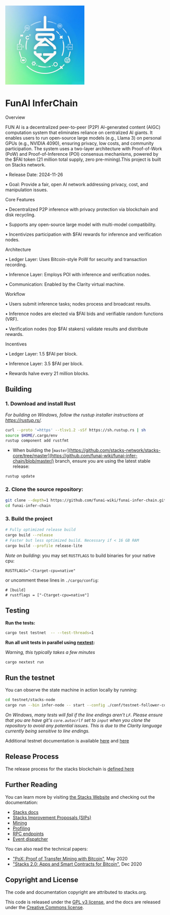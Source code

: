 <p align="left">
  <a href="https://github.com/funai-wiki/funai-infer-chain/blob/master/docs/resource/e6a63b32f7849.png">
    <img alt="Stacks" src="https://github.com/funai-wiki/funai-infer-chain/blob/master/docs/resource/e6a63b32f7849.png" width="250" />
  </a>
</p>

# FunAI InferChain

Overview

FUN AI is a decentralized peer-to-peer (P2P) AI-generated content (AIGC) computation system that eliminates reliance on centralized AI giants. It enables users to run open-source large models (e.g., Llama 3) on personal GPUs (e.g., NVIDIA 4090), ensuring privacy, low costs, and community participation. The system uses a two-layer architecture with Proof-of-Work (PoW) and Proof-of-Inference (POI) consensus mechanisms, powered by the $FAI token (21 million total supply, zero pre-mining).This project is built on Stacks network. 

 • Release Date: 2024-11-26
 
 • Goal: Provide a fair, open AI network addressing privacy, cost, and manipulation issues.

Core Features

 • Decentralized P2P inference with privacy protection via blockchain and disk recycling.
 
 • Supports any open-source large model with multi-model compatibility.
 
 • Incentivizes participation with $FAI rewards for inference and verification nodes.

Architecture

 • Ledger Layer: Uses Bitcoin-style PoW for security and transaction recording.
 
 • Inference Layer: Employs POI with inference and verification nodes.
 
 • Communication: Enabled by the Clarity virtual machine.

Workflow

 • Users submit inference tasks; nodes process and broadcast results.
 
 • Inference nodes are elected via $FAI bids and verifiable random functions (VRF).
 
 • Verification nodes (top $FAI stakers) validate results and distribute rewards.

Incentives

 • Ledger Layer: 1.5 $FAI per block.
 
 • Inference Layer: 3.5 $FAI per block.
 
 • Rewards halve every 21 million blocks.

## Building

### 1. Download and install Rust

_For building on Windows, follow the rustup installer instructions at https://rustup.rs/._

```bash
curl --proto '=https' --tlsv1.2 -sSf https://sh.rustup.rs | sh
source $HOME/.cargo/env
rustup component add rustfmt
```

- When building the [`master`](https://github.com/stacks-network/stacks-core/tree/master](https://github.com/funai-wiki/funai-infer-chain/blob/master/) branch, ensure you are using the latest stable release:

```bash
rustup update
```

### 2. Clone the source repository:

```bash
git clone --depth=1 https://github.com/funai-wiki/funai-infer-chain.git
cd funai-infer-chain
```

### 3. Build the project

```bash
# Fully optimized release build
cargo build --release
# Faster but less optimized build. Necessary if < 16 GB RAM
cargo build --profile release-lite
```

_Note on building_: you may set `RUSTFLAGS` to build binaries for your native cpu:

```
RUSTFLAGS="-Ctarget-cpu=native"
```

or uncomment these lines in `./cargo/config`:

```
# [build]
# rustflags = ["-Ctarget-cpu=native"]
```

## Testing

**Run the tests:**

```bash
cargo test testnet  -- --test-threads=1
```

**Run all unit tests in parallel using [nextest](https://nexte.st/):**

_Warning, this typically takes a few minutes_

```bash
cargo nextest run
```

## Run the testnet

You can observe the state machine in action locally by running:

```bash
cd testnet/stacks-node
cargo run --bin infer-node -- start --config ./conf/testnet-follower-conf.toml
```

_On Windows, many tests will fail if the line endings aren't `LF`. Please ensure that you are have git's `core.autocrlf` set to `input` when you clone the repository to avoid any potential issues. This is due to the Clarity language currently being sensitive to line endings._

Additional testnet documentation is available [here](./docs/testnet.md) and [here](https://docs.stacks.co/docs/nodes-and-miners/miner-testnet)

## Release Process

The release process for the stacks blockchain is [defined here](./docs/release-process.md)

## Further Reading

You can learn more by visiting [the Stacks Website](https://stacks.co) and checking out the documentation:

- [Stacks docs](https://docs.stacks.co/)
- [Stacks Improvement Proposals (SIPs)](./docs/SIPS.md)
- [Mining](./docs/mining.md)
- [Profiling](./docs/profiling.md)
- [RPC endpoints](./docs/rpc-endpoints.md)
- [Event dispatcher](./docs/event-dispatcher.md)

You can also read the technical papers:

- ["PoX: Proof of Transfer Mining with Bitcoin"](https://community.stacks.org/pox), May 2020
- ["Stacks 2.0: Apps and Smart Contracts for Bitcoin"](https://stacks.org/stacks), Dec 2020

## Copyright and License

The code and documentation copyright are attributed to stacks.org.

This code is released under the [GPL v3 license](https://www.gnu.org/licenses/quick-guide-gplv3.en.html), and the docs are released under the [Creative Commons license](https://creativecommons.org/).
